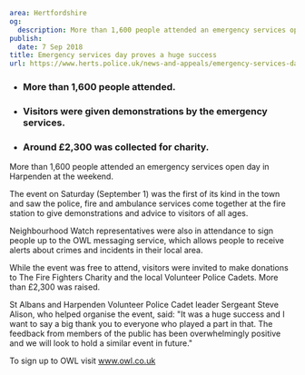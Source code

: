 ```yaml
area: Hertfordshire
og:
  description: More than 1,600 people attended an emergency services open day in Harpenden at the weekend.
publish:
  date: 7 Sep 2018
title: Emergency services day proves a huge success
url: https://www.herts.police.uk/news-and-appeals/emergency-services-day-proves-a-huge-success1742f
```

* ### More than 1,600 people attended.

 * ### Visitors were given demonstrations by the emergency services.

 * ### Around £2,300 was collected for charity.

More than 1,600 people attended an emergency services open day in Harpenden at the weekend.

The event on Saturday (September 1) was the first of its kind in the town and saw the police, fire and ambulance services come together at the fire station to give demonstrations and advice to visitors of all ages.

Neighbourhood Watch representatives were also in attendance to sign people up to the OWL messaging service, which allows people to receive alerts about crimes and incidents in their local area.

While the event was free to attend, visitors were invited to make donations to The Fire Fighters Charity and the local Volunteer Police Cadets. More than £2,300 was raised.

St Albans and Harpenden Volunteer Police Cadet leader Sergeant Steve Alison, who helped organise the event, said: "It was a huge success and I want to say a big thank you to everyone who played a part in that. The feedback from members of the public has been overwhelmingly positive and we will look to hold a similar event in future."

To sign up to OWL visit www.owl.co.uk
